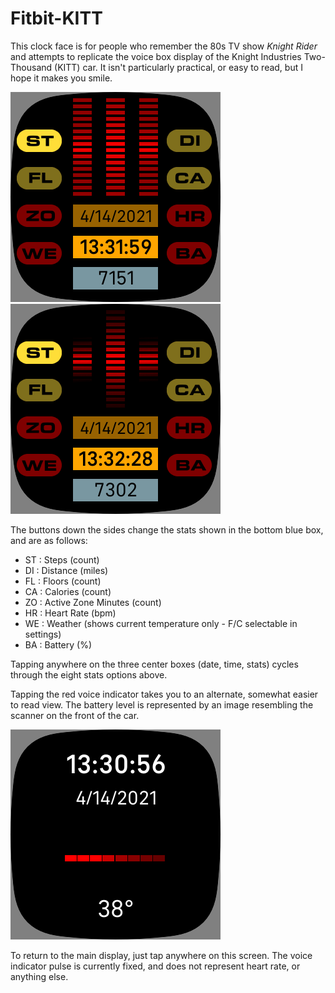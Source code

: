 # Fitbit-KITT

This clock face is for people who remember the 80s TV show *Knight Rider* and attempts to replicate the voice box display of the Knight Industries Two-Thousand (KITT) car. It isn't particularly practical, or easy to read, but I hope it makes you smile.

<img src="Screenshot1.png"/><img src="Screenshot2.png"/>

The buttons down the sides change the stats shown in the bottom blue box, and are as follows:
* ST : Steps (count)
* DI : Distance (miles)
* FL : Floors (count)
* CA : Calories (count)
* ZO : Active Zone Minutes (count)
* HR : Heart Rate (bpm)
* WE : Weather (shows current temperature only - F/C selectable in settings)
* BA : Battery (%)

Tapping anywhere on the three center boxes (date, time, stats) cycles through the eight stats options above.

Tapping the red voice indicator takes you to an alternate, somewhat easier to read view. The battery level is represented by an image resembling the scanner on the front of the car.

<img src="Screenshot3.png"/>

To return to the main display, just tap anywhere on this screen. The voice indicator pulse is currently fixed, and does not represent heart rate, or anything else.
